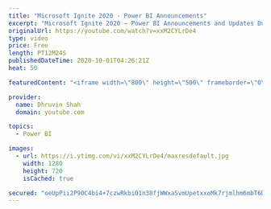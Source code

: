 ```yaml
---
title: "Microsoft Ignite 2020 - Power BI Announcements"
excerpt: "Microsoft Ignite 2020 – Power BI Announcements and Updates During this video, we will talk about some important announcements discussed during Microsoft Ignite 2020 for Power BI. I’m going to explain 12 important updates for Power BI from Ignite 2020. So, stay tuned throughout the videos for all important"
originalUrl: https://youtube.com/watch?v=xxM2CYLrDe4
type: video
price: Free
length: PT12M24S
publishedDateTime: 2020-10-01T04:26:21Z
heat: 50

featuredContent: "<iframe width=\"800\" height=\"500\" frameborder=\"0\" src=\"https://www.youtube.com/embed/xxM2CYLrDe4\" allow=\"accelerometer; autoplay; encrypted-media; gyroscope; picture-in-picture\" allowfullscreen></iframe>"

provider:
  name: Dhruvin Shah
  domain: youtube.com

topics:
  - Power BI

images:
  - url: https://i.ytimg.com/vi/xxM2CYLrDe4/maxresdefault.jpg
    width: 1280
    height: 720
    isCached: true

secured: "oeUpPii2P90C4bi4+7czwRkbiO1n38fjWWxaSvmUpetxxoMk7rjmlhm6mbT6DFg2OFYcX38RGX/UxRrMJJYyGq5XCzlz3ZUP3AME6qQY/xRJ/OuUjtEWPyQjnJFK8vSEa84/AbaM1b2sLWbNN4deO0Ds2LJHCqA7gS/CkW0/9W5JTJ13PuAAtFOIjuLARLZ97q+daFUSHY23y1Ps0ylQtpZNQ3kLN3X5I/qpWDjMLrm9YI6THJjmXw3dfZjedhZ7DnQ1ePlW4lOkiXN55BA046EBzRfyNyRjbEWpdkpRnIULgH0MgDR2YE0wNgTubFbJCgqp5px2QycNSs+OVsAXibnxZOfvhyQxmyMxxACeWYH5G4rZ3uTOTXzkWasqMxTstBe6x/JA1sUjhGXusIIdSsm5e7hqGrLN3PqBNkUW6ok=;QJ2MmZH00lVMdn1EzcXJvw=="
---
```


